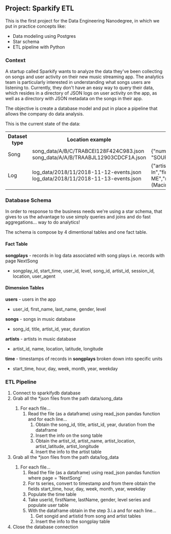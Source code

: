## Project: Sparkify ETL

This is the first project for the Data Engineering Nanodegree, in which we put in practice concepts like:
- Data modeling using Postgres
- Star schema
- ETL pipeline with Python

### Context

A startup called Sparkify wants to analyze the data they've been collecting on songs and user activity on their new music streaming app. The analytics team is particularly interested in understanding what songs users are listening to. Currently, they don't have an easy way to query their data, which resides in a directory of JSON logs on user activity on the app, as well as a directory with JSON metadata on the songs in their app.

The objective is create a database model and put in place a pipeline that allows the company do data analysis.

This is the current state of the data:

<table style="width:100%">
  <tr>
    <th>Dataset type</th>
    <th>Location example</th>
    <th>Content example</th>
  </tr>
  <tr>
    <td>Song</td>
    <td>song_data/A/B/C/TRABCEI128F424C983.json</br>song_data/A/A/B/TRAABJL12903CDCF1A.json</td>
    <td>{"num_songs": 1, "artist_id": "ARJIE2Y1187B994AB7", "artist_latitude": null, "artist_longitude": null, "artist_location": "", "artist_name": "Line Renaud", "song_id": "SOUPIRU12A6D4FA1E1", "title": "Der Kleine Dompfaff", "duration": 152.92036, "year": 0}</td>
  </tr>
  <tr>
    <td>Log</td>
    <td>log_data/2018/11/2018-11-12-events.json</br>log_data/2018/11/2018-11-13-events.json</td>
    <td>{"artist":"Radiohead","auth":"Logged In","firstName":"Tegan","gender":"F","itemInSession":16,"lastName":"Levine","length":223.00689,"level":"paid","location":"Portland-South Portland, ME","method":"PUT","page":"NextSong","registration":1540794356796.0,"sessionId":1065,"song":"Sulk","status":200,"ts":1543527265796,"userAgent":"\"Mozilla\/5.0 (Macintosh; Intel Mac OS X 10_9_4) AppleWebKit\/537.36 (KHTML, like Gecko) Chrome\/36.0.1985.143 Safari\/537.36\"","userId":"80"}</td>
  </tr>
</table>

### Database Schema
In order to response to the business needs we're using a star schema, that gives to us the advantage to use simply queries and joins and do fast aggregations... way to do analytics!

The schema is compose by 4 dimentional tables and one fact table.

#### Fact Table
**songplays** - records in log data associated with song plays i.e. records with page NextSong
- songplay_id, start_time, user_id, level, song_id, artist_id, session_id, location, user_agent

#### Dimension Tables

**users** - users in the app
- user_id, first_name, last_name, gender, level

**songs** - songs in music database
- song_id, title, artist_id, year, duration

**artists** - artists in music database
- artist_id, name, location, latitude, longitude

**time** - timestamps of records in **songplays** broken down into specific units
- start_time, hour, day, week, month, year, weekday

### ETL Pipeline

<ol>
  <li>Connect to sparkifydb database</li>
  <li>Grab all the *json files from the path data/song_data</li>
  <ol>
    <li>For each file...
      <ol>
        <li>Read the file (as a dataframe) using read_json pandas function and for each line...
          <ol>
            <li>Obtain the song_id, title, artist_id, year, duration from the dataframe</li>
            <li>Insert the info on the song table</li>
            <li>Obtain the artist_id, artist_name, artist_location, artist_latitude, artist_longitude</li>
            <li>Insert the info to the artist table</li>
          </ol>
        </li>          
      </ol>
    </li>  
  </ol>
  <li>Grab all the *json files from the path data/log_data</li>
  <ol>
    <li>For each file...
      <ol>
        <li>Read the file (as a dataframe) using read_json pandas function where page = 'NextSong'</li>
        <li>For ts series, convert to timestamp and from there obtain the fields start_time, hour, day, week, month, year, weekday</li>
        <li>Populate the time table</li>
        <li>Take userId, firstName, lastName, gender, level series and populate user table</li>
        <li>With the dataframe obtain in the step 3.i.a and for each line...
          <ol>
            <li>Get songid and artistid from song and artist tables</li>
            <li>Insert the info to the songplay table</li>
          </ol>
         </li>
      </ol>
     </li>  
  </ol> 
  
  <li>Close the database connection</li>
</ol>